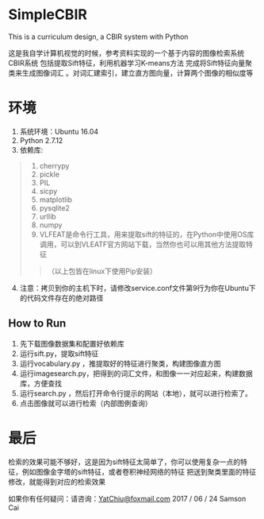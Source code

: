 # SimpleCBIR
This is a curriculum design, a CBIR system with Python

这是我自学计算机视觉的时候，参考资料实现的一个基于内容的图像检索系统CBIR系统
包括提取Sift特征，利用机器学习K-means方法
完成将Sift特征向量聚类来生成图像词汇
。对词汇建索引，建立直方图向量，计算两个图像的相似度等

# 环境
1. 系统环境：Ubuntu 16.04
2. Python 2.7.12
3. 依赖库:
> 1. cherrypy
> 2. pickle
> 2. PIL
> 3. sicpy
> 4. matplotlib
> 5. pysqlite2
> 6. urllib
> 7. numpy
> 8. VLFEAT是命令行工具，用来提取sift的特征的，在Python中使用OS库调用，可以到VLEATF官方网站下载，当然你也可以用其他方法提取特征
>> （以上包皆在linux下使用Pip安装）

4. 注意：拷贝到你的主机下时，请修改service.conf文件第9行为你在Ubuntu下的代码文件存在的绝对路径
## How to Run
1. 先下载图像数据集和配置好依赖库
2. 运行sift.py，提取sift特征
3. 运行vocabulary.py ，推提取好的特征进行聚类，构建图像直方图
4. 运行imagesearch.py，把得到的词汇文件，和图像一一对应起来，构建数据库，方便查找
5. 运行search.py ，然后打开命令行提示的网站（本地），就可以进行检索了。
7. 点击图像就可以进行检索（内部图例查询）
# 最后
检索的效果可能不够好，这是因为sift特征太简单了，你可以使用复杂一点的特征，例如图像金字塔的sift特征，或者卷积神经网络的特征
把送到聚类里面的特征修改，就能得到对应的检索效果

如果你有任何疑问：请咨询：YatChiu@foxmail.com 
2017 / 06 / 24
Samson Cai	
